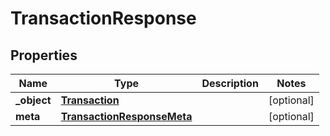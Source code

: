 

# TransactionResponse

## Properties

Name | Type | Description | Notes
------------ | ------------- | ------------- | -------------
**_object** | [**Transaction**](Transaction.md) |  |  [optional]
**meta** | [**TransactionResponseMeta**](TransactionResponseMeta.md) |  |  [optional]



